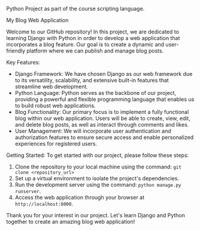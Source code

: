 Python Project as part of the course scripting language. 

My Blog Web Application

Welcome to our GitHub repository! In this project, we are dedicated to learning Django with Python in order to develop a web application that incorporates a blog feature. Our goal is to create a dynamic and user-friendly platform where we can publish and manage blog posts.

Key Features:
- Django Framework: We have chosen Django as our web framework due to its versatility, scalability, and extensive built-in features that streamline web development.
- Python Language: Python serves as the backbone of our project, providing a powerful and flexible programming language that enables us to build robust web applications.
- Blog Functionality: Our primary focus is to implement a fully functional blog within our web application. Users will be able to create, view, edit, and delete blog posts, as well as interact through comments and likes.
- User Management: We will incorporate user authentication and authorization features to ensure secure access and enable personalized experiences for registered users.

Getting Started:
To get started with our project, please follow these steps:
1. Clone the repository to your local machine using the command: `git clone <repository_url>`
2. Set up a virtual environment to isolate the project's dependencies.
3. Run the development server using the command: `python manage.py runserver`.
4. Access the web application through your browser at `http://localhost:8000`.

Thank you for your interest in our project. Let's learn Django and Python together to create an amazing blog web application!
